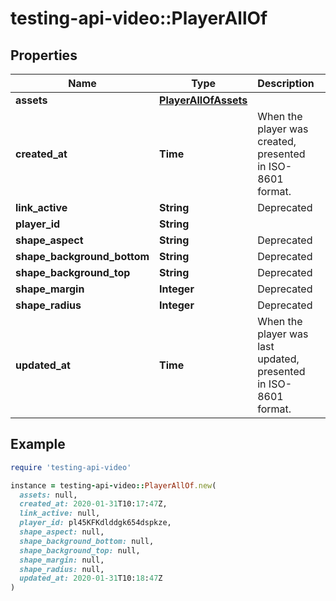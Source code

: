 # testing-api-video::PlayerAllOf

## Properties

| Name | Type | Description | Notes |
| ---- | ---- | ----------- | ----- |
| **assets** | [**PlayerAllOfAssets**](PlayerAllOfAssets.md) |  | [optional] |
| **created_at** | **Time** | When the player was created, presented in ISO-8601 format. | [optional] |
| **link_active** | **String** | Deprecated | [optional] |
| **player_id** | **String** |  | [optional] |
| **shape_aspect** | **String** | Deprecated | [optional] |
| **shape_background_bottom** | **String** | Deprecated | [optional] |
| **shape_background_top** | **String** | Deprecated | [optional] |
| **shape_margin** | **Integer** | Deprecated | [optional] |
| **shape_radius** | **Integer** | Deprecated | [optional] |
| **updated_at** | **Time** | When the player was last updated, presented in ISO-8601 format. | [optional] |

## Example

```ruby
require 'testing-api-video'

instance = testing-api-video::PlayerAllOf.new(
  assets: null,
  created_at: 2020-01-31T10:17:47Z,
  link_active: null,
  player_id: pl45KFKdlddgk654dspkze,
  shape_aspect: null,
  shape_background_bottom: null,
  shape_background_top: null,
  shape_margin: null,
  shape_radius: null,
  updated_at: 2020-01-31T10:18:47Z
)
```

